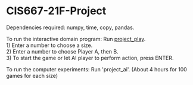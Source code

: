 # CIS667-21F-Project
Dependencies required: numpy, time, copy, pandas.  

To run the interactive domain program: Run [project_play]().  
			1) Enter a number to choose a size.  
			2) Enter a number to choose Player A, then B.  
			3) To start the game or let AI player to perform action, press ENTER.  
			
To run the computer experiments: Run 'project_ai'. (About 4 hours for 100 games for each size)
